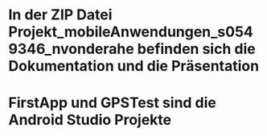 # In der ZIP Datei Projekt_mobileAnwendungen_s0549346_nvonderahe befinden sich die Dokumentation und die Präsentation
# FirstApp und GPSTest sind die Android Studio Projekte
